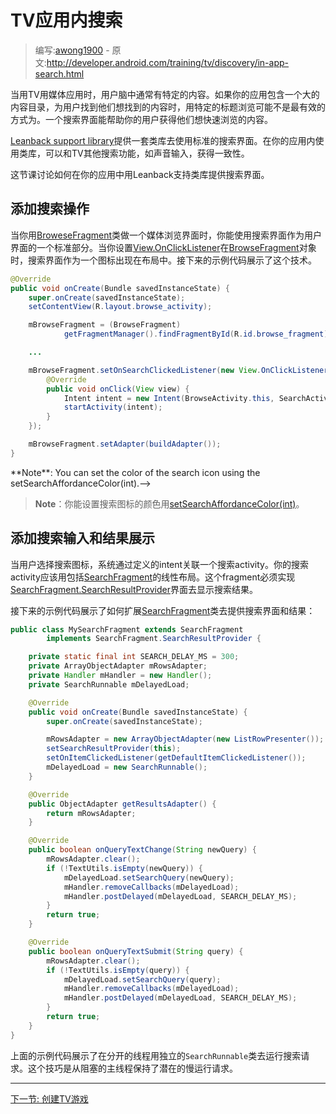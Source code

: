 <!--# Searching within TV Apps #-->
# TV应用内搜索

> 编写:[awong1900](https://github.com/awong1900) - 原文:http://developer.android.com/training/tv/discovery/in-app-search.html

<!--Users frequently have specific content in mind when using a media app on TV. If your app contains a large catalog of content, browsing for a specific title may not be the most efficient way for users to find what they are looking for. A search interface can help your users get to the content they want faster than browsing.-->

当用TV用媒体应用时，用户脑中通常有特定的内容。如果你的应用包含一个大的内容目录，为用户找到他们想找到的内容时，用特定的标题浏览可能不是最有效的方式为。一个搜索界面能帮助你的用户获得他们想快速浏览的内容。

<!--The Leanback support library provides a set of classes to enable a standard search interface within your app that is consistent with other search functions on TV and provides features such as voice input.-->

[Leanback support library](http://developer.android.com/tools/support-library/features.html#v17-leanback)提供一套类库去使用标准的搜索界面。在你的应用内使用类库，可以和TV其他搜索功能，如声音输入，获得一致性。

<!--This lesson discusses how to provide a search interface in your app using Leanback support library classes.-->

这节课讨论如何在你的应用中用Leanback支持类库提供搜索界面。

<!--## Add a Search Action ##-->
## 添加搜索操作

<!--When you use the BrowseFragment class for a media browsing interface, you can enable a search interface as a standard part of the user interface. The search interface is an icon that appears in the layout when you set View.OnClickListener on the BrowseFragment object. The following sample code demonstrates this technique.-->

当你用[BroweseFragment](http://developer.android.com/reference/android/support/v17/leanback/app/BrowseFragment.html)类做一个媒体浏览界面时，你能使用搜索界面作为用户界面的一个标准部分。当你设置[View.OnClickListener](http://developer.android.com/reference/android/view/View.OnClickListener.html)在[BrowseFragment](http://developer.android.com/reference/android/support/v17/leanback/app/BrowseFragment.html)对象时，搜索界面作为一个图标出现在布局中。接下来的示例代码展示了这个技术。

```java
@Override
public void onCreate(Bundle savedInstanceState) {
    super.onCreate(savedInstanceState);
    setContentView(R.layout.browse_activity);

    mBrowseFragment = (BrowseFragment)
            getFragmentManager().findFragmentById(R.id.browse_fragment);

    ...

    mBrowseFragment.setOnSearchClickedListener(new View.OnClickListener() {
        @Override
        public void onClick(View view) {
            Intent intent = new Intent(BrowseActivity.this, SearchActivity.class);
            startActivity(intent);
        }
    });

    mBrowseFragment.setAdapter(buildAdapter());
}
```

<!-->**Note**: You can set the color of the search icon using the setSearchAffordanceColor(int).-->

>**Note**：你能设置搜索图标的颜色用[setSearchAffordanceColor(int)](http://developer.android.com/reference/android/support/v17/leanback/app/BrowseFragment.html#setSearchAffordanceColor(int))。


<!--## Add a Search Input and Results-->
## 添加搜索输入和结果展示

<!--When a user selects the search icon, the system invokes a search activity via the defined intent. Your search activity should use a linear layout containing a SearchFragment. This fragment must also implement the SearchFragment.SearchResultProvider interface in order to display the results of a search.-->

当用户选择搜索图标，系统通过定义的intent关联一个搜索activity。你的搜索activity应该用包括[SearchFragment](http://developer.android.com/reference/android/support/v17/leanback/app/SearchFragment.html)的线性布局。这个fragment必须实现[SearchFragment.SearchResultProvider](http://developer.android.com/reference/android/support/v17/leanback/app/SearchFragment.SearchResultProvider.html)界面去显示搜索结果。

<!--The following code sample shows how to extend the SearchFragment class to provide a search interface and results:-->

接下来的示例代码展示了如何扩展[SearchFragment](http://developer.android.com/reference/android/support/v17/leanback/app/SearchFragment.html)类去提供搜索界面和结果：

```java
public class MySearchFragment extends SearchFragment
        implements SearchFragment.SearchResultProvider {

    private static final int SEARCH_DELAY_MS = 300;
    private ArrayObjectAdapter mRowsAdapter;
    private Handler mHandler = new Handler();
    private SearchRunnable mDelayedLoad;

    @Override
    public void onCreate(Bundle savedInstanceState) {
        super.onCreate(savedInstanceState);

        mRowsAdapter = new ArrayObjectAdapter(new ListRowPresenter());
        setSearchResultProvider(this);
        setOnItemClickedListener(getDefaultItemClickedListener());
        mDelayedLoad = new SearchRunnable();
    }

    @Override
    public ObjectAdapter getResultsAdapter() {
        return mRowsAdapter;
    }

    @Override
    public boolean onQueryTextChange(String newQuery) {
        mRowsAdapter.clear();
        if (!TextUtils.isEmpty(newQuery)) {
            mDelayedLoad.setSearchQuery(newQuery);
            mHandler.removeCallbacks(mDelayedLoad);
            mHandler.postDelayed(mDelayedLoad, SEARCH_DELAY_MS);
        }
        return true;
    }

    @Override
    public boolean onQueryTextSubmit(String query) {
        mRowsAdapter.clear();
        if (!TextUtils.isEmpty(query)) {
            mDelayedLoad.setSearchQuery(query);
            mHandler.removeCallbacks(mDelayedLoad);
            mHandler.postDelayed(mDelayedLoad, SEARCH_DELAY_MS);
        }
        return true;
    }
}
```

<!--The example code shown above is meant to be used with a separate SearchRunnable class that runs the search query on a separate thread. This technique keeps potentially slow-running queries from blocking the main user interface thread.-->

上面的示例代码展示了在分开的线程用独立的`SearchRunnable`类去运行搜索请求。这个技巧是从阻塞的主线程保持了潜在的慢运行请求。

----------------
[下一节: 创建TV游戏](../games/index.html)
